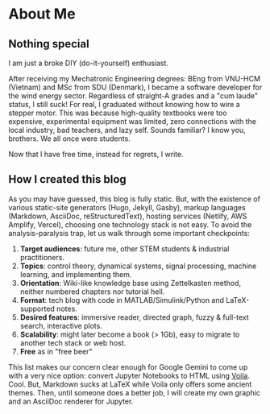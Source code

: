 # About Me

## Nothing special

I am just a broke DIY (do-it-yourself) enthusiast.

After receiving my Mechatronic Engineering degrees: BEng from VNU-HCM (Vietnam) and MSc from SDU (Denmark), I became a software developer for the wind energy sector. Regardless of straight-A grades and a "cum laude" status, I still suck! For real, I graduated without knowing how to wire a stepper motor. This was because high-quality textbooks were too expensive, experimental equipment was limited, zero connections with the local industry, bad teachers, and lazy self. Sounds familiar? I know you, brothers. We all once were students.

Now that I have free time, instead for regrets, I write.

## How I created this blog

As you may have guessed, this blog is fully static. But, with the existence of various static-site generators (Hugo, Jekyll, Gasby), markup languages (Markdown, AsciiDoc, reStructuredText), hosting services (Netlify, AWS Amplify, Vercel), choosing one technology stack is not easy. To avoid the analysis-paralysis trap, let us walk through some important checkpoints:

1. **Target audiences**: future me, other STEM students & industrial practitioners.
2. **Topics**: control theory, dynamical systems, signal processing, machine learning, and implementing them.
3. **Orientation**: Wiki-like knowledge base using Zettelkasten method, neither numbered chapters nor tutorial hell.
4. **Format**: tech blog with code in MATLAB/Simulink/Python and LaTeX-supported notes.
5. **Desired features**: immersive reader, directed graph, fuzzy & full-text search, interactive plots.
6. **Scalability**: might later become a book (> 1Gb), easy to migrate to another tech stack or web host.
7. **Free** as in "free beer"

This list makes our concern clear enough for Google Gemini to come up with a very nice option: convert Jupyter Notebooks to HTML using [Voila](https://github.com/voila-dashboards/voila). Cool. But, Markdown sucks at LaTeX while Voila only offers some ancient themes. Then, until someone does a better job, I will create my own graphic and an AsciiDoc renderer for Jupyter.

